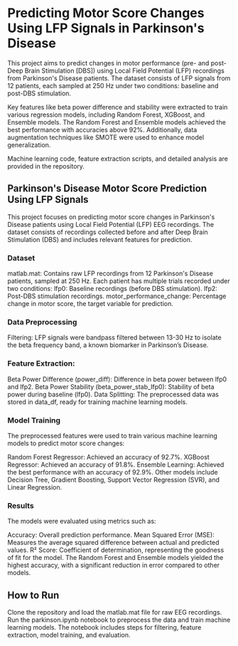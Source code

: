 # Predicting Motor Score Changes Using LFP Signals in Parkinson's Disease
This project aims to predict changes in motor performance (pre- and post-Deep Brain Stimulation [DBS]) using Local Field Potential (LFP) recordings from Parkinson's Disease patients. The dataset consists of LFP signals from 12 patients, each sampled at 250 Hz under two conditions: baseline and post-DBS stimulation.

Key features like beta power difference and stability were extracted to train various regression models, including Random Forest, XGBoost, and Ensemble models. The Random Forest and Ensemble models achieved the best performance with accuracies above 92%. Additionally, data augmentation techniques like SMOTE were used to enhance model generalization.

Machine learning code, feature extraction scripts, and detailed analysis are provided in the repository.



## Parkinson's Disease Motor Score Prediction Using LFP Signals
This project focuses on predicting motor score changes in Parkinson's Disease patients using Local Field Potential (LFP) EEG recordings. The dataset consists of recordings collected before and after Deep Brain Stimulation (DBS) and includes relevant features for prediction.

### Dataset
matlab.mat: Contains raw LFP recordings from 12 Parkinson's Disease patients, sampled at 250 Hz. Each patient has multiple trials recorded under two conditions:
lfp0: Baseline recordings (before DBS stimulation).
lfp2: Post-DBS stimulation recordings.
motor_performance_change: Percentage change in motor score, the target variable for prediction.
### Data Preprocessing
Filtering: LFP signals were bandpass filtered between 13-30 Hz to isolate the beta frequency band, a known biomarker in Parkinson’s Disease.
### Feature Extraction:
Beta Power Difference (power_diff): Difference in beta power between lfp0 and lfp2.
Beta Power Stability (beta_power_stab_lfp0): Stability of beta power during baseline (lfp0).
Data Splitting: The preprocessed data was stored in data_df, ready for training machine learning models.
### Model Training
The preprocessed features were used to train various machine learning models to predict motor score changes:

Random Forest Regressor: Achieved an accuracy of 92.7%.
XGBoost Regressor: Achieved an accuracy of 91.8%.
Ensemble Learning: Achieved the best performance with an accuracy of 92.9%.
Other models include Decision Tree, Gradient Boosting, Support Vector Regression (SVR), and Linear Regression.
### Results
The models were evaluated using metrics such as:

Accuracy: Overall prediction performance.
Mean Squared Error (MSE): Measures the average squared difference between actual and predicted values.
R² Score: Coefficient of determination, representing the goodness of fit for the model.
The Random Forest and Ensemble models yielded the highest accuracy, with a significant reduction in error compared to other models.

## How to Run
Clone the repository and load the matlab.mat file for raw EEG recordings.
Run the parkinson.ipynb notebook to preprocess the data and train machine learning models.
The notebook includes steps for filtering, feature extraction, model training, and evaluation.
